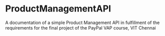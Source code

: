 # ProductManagementAPI
A documentation of a simple Product Management API in fulfillment of the requirements for the final project of the PayPal VAP course, VIT Chennai
